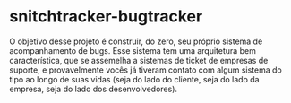 # snitchtracker-bugtracker
O objetivo desse projeto é construir, do zero, seu próprio sistema de acompanhamento de bugs. Esse sistema tem uma arquitetura bem característica, que se assemelha a sistemas de ticket de empresas de suporte, e provavelmente vocês já tiveram contato com algum sistema do tipo ao longo de suas vidas (seja do lado do cliente, seja do lado da empresa, seja do lado dos desenvolvedores).
